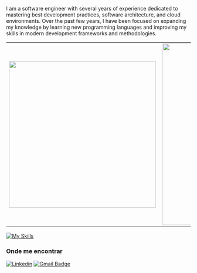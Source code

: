 I am a software engineer with several years of experience dedicated to mastering best development practices, software architecture, and cloud environments. Over the past few years, I have been focused on expanding my knowledge by learning new programming languages and improving my skills in modern development frameworks and methodologies.

<center>
<table>
    <tr>
        <td><img width="400px" align="left" src="https://github-readme-stats.vercel.app/api/top-langs/?username=pablosanches&hide=html&layout=compact&theme=cobalt" /></td>
        <td><img width="495px" align="left" src="https://github-readme-stats.vercel.app/api?username=pablosanches&theme=cobalt"/></td>
    </tr>   
</table>
</center>  

[![My Skills](https://skillicons.dev/icons?i=aws,bash,docker,git,linux,mongodb,mysql,nginx,rabbitmq,php,js,typescript)](https://skillicons.dev)

<h3>Onde me encontrar</h3>

[![Linkedin](https://img.shields.io/badge/-pablosanches-blue?style=flat-square&logo=Linkedin&logoColor=white&link=https://www.linkedin.com/in/pablosanches/)](https://www.linkedin.com/in/pablosanches/)
[![Gmail Badge](https://img.shields.io/badge/-sanches.webmaster@gmail.com-006bed?style=flat-square&logo=Gmail&logoColor=white&link=mailto:sanches.webmaster@gmail.com)](mailto:sanches.webmaster@gmail.com)
